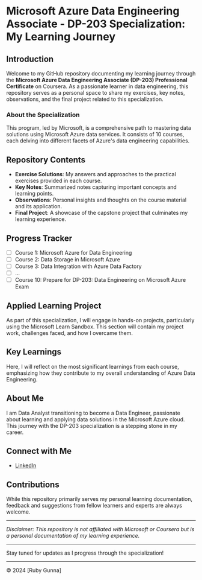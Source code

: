 # Microsoft Azure Data Engineering Associate - DP-203 Specialization: My Learning Journey

## Introduction
Welcome to my GitHub repository documenting my learning journey through the **Microsoft Azure Data Engineering Associate (DP-203) Professional Certificate** on Coursera. As a passionate learner in data engineering, this repository serves as a personal space to share my exercises, key notes, observations, and the final project related to this specialization.

### About the Specialization
This program, led by Microsoft, is a comprehensive path to mastering data solutions using Microsoft Azure data services. It consists of 10 courses, each delving into different facets of Azure's data engineering capabilities.

## Repository Contents
- **Exercise Solutions**: My answers and approaches to the practical exercises provided in each course.
- **Key Notes**: Summarized notes capturing important concepts and learning points.
- **Observations**: Personal insights and thoughts on the course material and its application.
- **Final Project**: A showcase of the capstone project that culminates my learning experience.

## Progress Tracker
- [ ] Course 1: Microsoft Azure for Data Engineering
- [ ] Course 2: Data Storage in Microsoft Azure
- [ ] Course 3: Data Integration with Azure Data Factory
- [ ] ...
- [ ] Course 10: Prepare for DP-203: Data Engineering on Microsoft Azure Exam

## Applied Learning Project
As part of this specialization, I will engage in hands-on projects, particularly using the Microsoft Learn Sandbox. This section will contain my project work, challenges faced, and how I overcame them.

## Key Learnings
Here, I will reflect on the most significant learnings from each course, emphasizing how they contribute to my overall understanding of Azure Data Engineering.

## About Me
I am Data Analyst transitioning to become a Data Engineer, passionate about learning and applying data solutions in the Microsoft Azure cloud. This journey with the DP-203 specialization is a stepping stone in my career.

## Connect with Me
- [LinkedIn](<www.linkedin.com/in/roopmathi>)

## Contributions
While this repository primarily serves my personal learning documentation, feedback and suggestions from fellow learners and experts are always welcome.

---

*Disclaimer: This repository is not affiliated with Microsoft or Coursera but is a personal documentation of my learning experience.*

---

Stay tuned for updates as I progress through the specialization!

---

© 2024 [Ruby Gunna]

